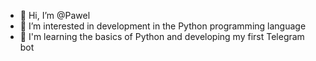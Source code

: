 - 👋 Hi, I’m @Pawel
- 👀 I’m interested in development in the Python programming language
- 🌱 I'm learning the basics of Python and developing my first Telegram bot

<!---
Mepavik/Mepavik is a ✨ special ✨ repository because its `README.md` (this file) appears on your GitHub profile.
You can click the Preview link to take a look at your changes.
--->

